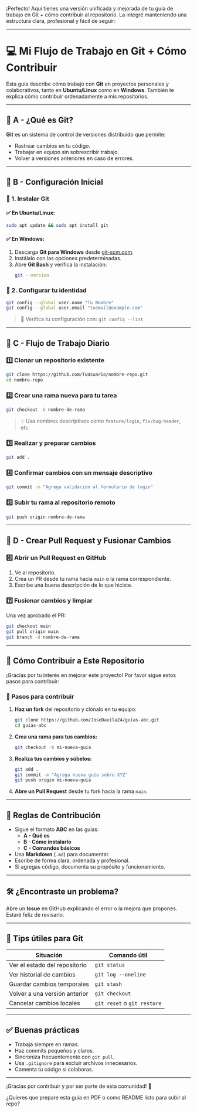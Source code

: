 ¡Perfecto! Aquí tienes una versión unificada y mejorada de tu guía de trabajo en Git + cómo contribuir al repositorio. La integré manteniendo una estructura clara, profesional y fácil de seguir:

---

# 💻 Mi Flujo de Trabajo en Git + Cómo Contribuir

Esta guía describe cómo trabajo con **Git** en proyectos personales y colaborativos, tanto en **Ubuntu/Linux** como en **Windows**. También te explica cómo contribuir ordenadamente a mis repositorios.

---

## 🔹 A - ¿Qué es Git?
**Git** es un sistema de control de versiones distribuido que permite:

- Rastrear cambios en tu código.
- Trabajar en equipo sin sobrescribir trabajo.
- Volver a versiones anteriores en caso de errores.

---

## 🔹 B - Configuración Inicial

### 📌 1. Instalar Git

#### ✅ En Ubuntu/Linux:
```bash
sudo apt update && sudo apt install git
```

#### ✅ En Windows:
1. Descarga **Git para Windows** desde [git-scm.com](https://git-scm.com/downloads).
2. Instálalo con las opciones predeterminadas.
3. Abre **Git Bash** y verifica la instalación:
   ```bash
   git --version
   ```

### 📌 2. Configurar tu identidad
```bash
git config --global user.name "Tu Nombre"
git config --global user.email "tuemail@example.com"
```

> 📝 Verifica tu configuración con: `git config --list`

---

## 🔹 C - Flujo de Trabajo Diario

### 1️⃣ Clonar un repositorio existente
```bash
git clone https://github.com/TuUsuario/nombre-repo.git
cd nombre-repo
```

### 2️⃣ Crear una rama nueva para tu tarea
```bash
git checkout -b nombre-de-rama
```

> 💡 Usa nombres descriptivos como `feature/login`, `fix/bug-header`, etc.

### 3️⃣ Realizar y preparar cambios
```bash
git add .
```

### 4️⃣ Confirmar cambios con un mensaje descriptivo
```bash
git commit -m "Agrega validación al formulario de login"
```

### 5️⃣ Subir tu rama al repositorio remoto
```bash
git push origin nombre-de-rama
```

---

## 🔄 D - Crear Pull Request y Fusionar Cambios

### 6️⃣ Abrir un Pull Request en GitHub
1. Ve al repositorio.
2. Crea un PR desde tu rama hacia `main` o la rama correspondiente.
3. Escribe una buena descripción de lo que hiciste.

### 7️⃣ Fusionar cambios y limpiar
Una vez aprobado el PR:
```bash
git checkout main
git pull origin main
git branch -d nombre-de-rama
```

---

## 🤝 Cómo Contribuir a Este Repositorio

¡Gracias por tu interés en mejorar este proyecto! Por favor sigue estos pasos para contribuir:

### 🚀 Pasos para contribuir

1. **Haz un fork** del repositorio y clónalo en tu equipo:
   ```bash
   git clone https://github.com/JoseDavila24/guias-abc.git
   cd guias-abc
   ```

2. **Crea una rama para tus cambios:**
   ```bash
   git checkout -b mi-nueva-guia
   ```

3. **Realiza tus cambios y súbelos:**
   ```bash
   git add .
   git commit -m "Agrega nueva guía sobre XYZ"
   git push origin mi-nueva-guia
   ```

4. **Abre un Pull Request** desde tu fork hacia la rama `main`.

---

## 📜 Reglas de Contribución

- Sigue el formato **ABC** en las guías:
  - **A - Qué es**
  - **B - Cómo instalarlo**
  - **C - Comandos básicos**
- Usa **Markdown** (`.md`) para documentar.
- Escribe de forma clara, ordenada y profesional.
- Si agregas código, documenta su propósito y funcionamiento.

---

## 🛠️ ¿Encontraste un problema?

Abre un **Issue** en GitHub explicando el error o la mejora que propones. Estaré feliz de revisarlo.

---

## 🔧 Tips útiles para Git

| Situación | Comando útil |
|----------|---------------|
| Ver el estado del repositorio | `git status` |
| Ver historial de cambios | `git log --oneline` |
| Guardar cambios temporales | `git stash` |
| Volver a una versión anterior | `git checkout` |
| Cancelar cambios locales | `git reset` o `git restore` |

---

## ✅ Buenas prácticas

- Trabaja siempre en ramas.
- Haz commits pequeños y claros.
- Sincroniza frecuentemente con `git pull`.
- Usa `.gitignore` para excluir archivos innecesarios.
- Comenta tu código si colaboras.

---

¡Gracias por contribuir y por ser parte de esta comunidad! 🙌

¿Quieres que prepare esta guía en PDF o como README listo para subir al repo?
